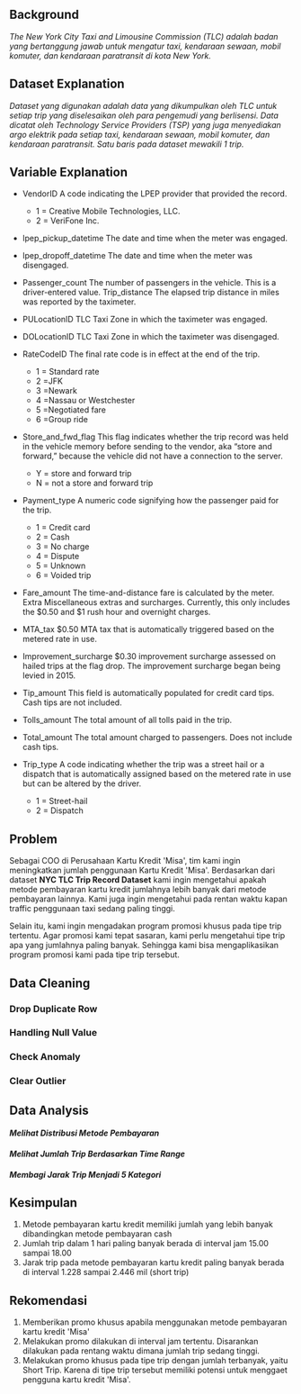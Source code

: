 ## **Background**
*The New York City Taxi and Limousine Commission (TLC) adalah badan yang bertanggung jawab untuk mengatur taxi, kendaraan sewaan, mobil komuter, dan kendaraan paratransit di kota New York.*

## **Dataset Explanation**
*Dataset yang digunakan adalah data yang dikumpulkan oleh TLC untuk setiap trip yang diselesaikan oleh para pengemudi yang berlisensi. Data dicatat oleh Technology Service Providers (TSP) yang juga menyediakan argo elektrik pada setiap taxi, kendaraan sewaan, mobil komuter, dan kendaraan paratransit. Satu baris pada dataset mewakili 1 trip.*

## **Variable Explanation**
- VendorID A code indicating the LPEP provider that provided the record.
    - 1 = Creative Mobile Technologies, LLC.
    - 2 = VeriFone Inc.

- lpep_pickup_datetime The date and time when the meter was engaged.

- lpep_dropoff_datetime The date and time when the meter was disengaged.

- Passenger_count The number of passengers in the vehicle. This is a driver-entered value. Trip_distance The elapsed trip distance in miles was reported by the taximeter.

- PULocationID TLC Taxi Zone in which the taximeter was engaged.

- DOLocationID TLC Taxi Zone in which the taximeter was disengaged.

- RateCodeID The final rate code is in effect at the end of the trip.
    - 1 = Standard rate
    - 2 =JFK
    - 3 =Newark
    - 4 =Nassau or Westchester
    - 5 =Negotiated fare
    - 6 =Group ride

- Store_and_fwd_flag This flag indicates whether the trip record was held in the vehicle memory before sending to the vendor, aka “store and forward,” because the vehicle did not have a connection to the server.
    - Y = store and forward trip
    - N = not a store and forward trip

- Payment_type A numeric code signifying how the passenger paid for the trip.

    - 1 = Credit card
    - 2 = Cash
    - 3 = No charge
    - 4 = Dispute
    - 5 = Unknown
    - 6 = Voided trip

- Fare_amount The time-and-distance fare is calculated by the meter. Extra Miscellaneous extras and surcharges. Currently, this only includes the $0.50 and $1 rush hour and overnight charges.

- MTA_tax $0.50 MTA tax that is automatically triggered based on the metered rate in use.

- Improvement_surcharge $0.30 improvement surcharge assessed on hailed trips at the flag drop. The improvement surcharge began being levied in 2015.

- Tip_amount This field is automatically populated for credit card tips. Cash tips are not included.

- Tolls_amount The total amount of all tolls paid in the trip.

- Total_amount The total amount charged to passengers. Does not include cash tips.

- Trip_type A code indicating whether the trip was a street hail or a dispatch that is automatically assigned based on the metered rate in use but can be altered by the driver.
    - 1 = Street-hail
    - 2 = Dispatch

## **Problem**
Sebagai COO di Perusahaan Kartu Kredit 'Misa', tim kami ingin meningkatkan jumlah penggunaan Kartu Kredit 'Misa'. Berdasarkan dari dataset **NYC TLC Trip Record Dataset** kami ingin mengetahui apakah metode pembayaran kartu kredit jumlahnya lebih banyak dari metode pembayaran lainnya. Kami juga ingin mengetahui pada rentan waktu kapan traffic penggunaan taxi sedang paling tinggi. 

Selain itu, kami ingin mengadakan program promosi khusus pada tipe trip tertentu. Agar promosi kami tepat sasaran, kami perlu mengetahui tipe trip apa yang jumlahnya paling banyak. Sehingga kami bisa mengaplikasikan program promosi kami pada tipe trip tersebut.

## **Data Cleaning**

### **Drop Duplicate Row**
### **Handling Null Value**
### **Check Anomaly**
### **Clear Outlier**

## **Data Analysis**

#### *Melihat Distribusi Metode Pembayaran*
#### *Melihat Jumlah Trip Berdasarkan Time Range*
#### *Membagi Jarak Trip Menjadi 5 Kategori*

## **Kesimpulan**

1. Metode pembayaran kartu kredit memiliki jumlah yang lebih banyak dibandingkan metode pembayaran cash
2. Jumlah trip dalam 1 hari paling banyak berada di interval jam 15.00 sampai 18.00
3. Jarak trip pada metode pembayaran kartu kredit paling banyak berada di interval 1.228 sampai 2.446 mil (short trip)

## **Rekomendasi**

1. Memberikan promo khusus apabila menggunakan metode pembayaran kartu kredit 'Misa'
2. Melakukan promo dilakukan di interval jam tertentu. Disarankan dilakukan pada rentang waktu dimana jumlah trip sedang tinggi.
3. Melakukan promo khusus pada tipe trip dengan jumlah terbanyak, yaitu Short Trip. Karena di tipe trip tersebut memiliki potensi untuk menggaet pengguna kartu kredit 'Misa'.
